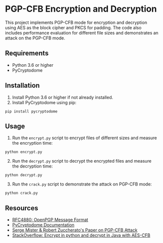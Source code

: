 # PGP-CFB Encryption and Decryption

This project implements PGP-CFB mode for encryption and decryption using AES as the block cipher and PKCS for padding. The code also includes performance evaluation for different file sizes and demonstrates an attack on the PGP-CFB mode.

## Requirements

- Python 3.6 or higher
- PyCryptodome

## Installation

1. Install Python 3.6 or higher if not already installed.
2. Install PyCryptodome using pip:

``` pip install pycryptodome ```

## Usage

1. Run the `encrypt.py` script to encrypt files of different sizes and measure the encryption time:

``` python encrypt.py ```

2. Run the `decrypt.py` script to decrypt the encrypted files and measure the decryption time:

``` python decrypt.py ```

3. Run the `crack.py` script to demonstrate the attack on PGP-CFB mode:

``` python crack.py ```

## Resources

- [RFC4880: OpenPGP Message Format](https://tools.ietf.org/html/rfc4880)
- [PyCryptodome Documentation](https://pycryptodome.readthedocs.io/en/latest/)
- [Serge Mister & Robert Zuccherato's Paper on PGP-CFB Attack](https://eprint.iacr.org/2005/033.pdf)
- [StackOverflow: Encrypt in python and decrypt in Java with AES-CFB](https://stackoverflow.com/questions/40004858/encrypt-in-python-and-decrypt-in-java-with-aes-cfb)